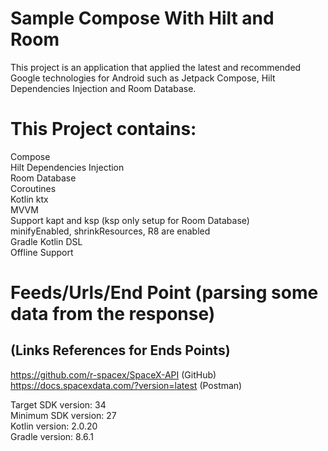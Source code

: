 # Sample Compose With Hilt and Room
This project is an application that applied the latest and recommended Google technologies for Android such as Jetpack Compose, Hilt Dependencies Injection
and Room Database.

# This Project contains:
Compose <br />
Hilt Dependencies Injection <br />
Room Database <br />
Coroutines <br />
Kotlin ktx <br />
MVVM <br />
Support kapt and ksp (ksp only setup for Room Database) <br />
minifyEnabled, shrinkResources, R8 are enabled <br />
Gradle Kotlin DSL <br />
Offline Support <br />

# Feeds/Urls/End Point (parsing some data from the response)
## (Links References for Ends Points)
https://github.com/r-spacex/SpaceX-API (GitHub) <br />
https://docs.spacexdata.com/?version=latest (Postman) <br />

Target SDK version: 34 <br />
Minimum SDK version: 27 <br />
Kotlin version: 2.0.20 <br />
Gradle version: 8.6.1 <br />